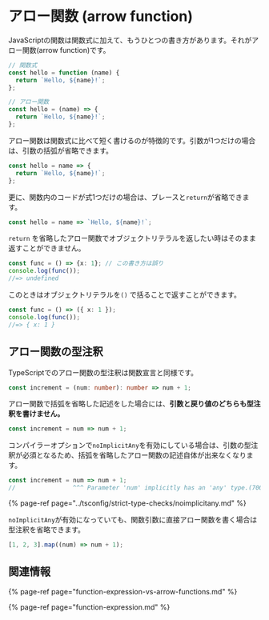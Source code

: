 # アロー関数 \(arrow function\)

JavaScriptの関数は関数式に加えて、もうひとつの書き方があります。それがアロー関数\(arrow function\)です。

```javascript
// 関数式
const hello = function (name) {
  return `Hello, ${name}!`;
};

// アロー関数
const hello = (name) => {
  return `Hello, ${name}!`;
};
```

アロー関数は関数式に比べて短く書けるのが特徴的です。引数が1つだけの場合は、引数の括弧が省略できます。

```javascript
const hello = name => {
  return `Hello, ${name}!`;
};
```

更に、関数内のコードが式1つだけの場合は、ブレースと`return`が省略できます。

```javascript
const hello = name => `Hello, ${name}!`;
```

`return` を省略したアロー関数でオブジェクトリテラルを返したい時はそのまま返すことができません。

```typescript
const func = () => {x: 1}; // この書き方は誤り
console.log(func());
//=> undefined
```

このときはオブジェクトリテラルを`()` で括ることで返すことができます。

```typescript
const func = () => ({ x: 1 });
console.log(func());
//=> { x: 1 }
```

## アロー関数の型注釈

TypeScriptでのアロー関数の型注釈は関数宣言と同様です。

```typescript
const increment = (num: number): number => num + 1;
```

アロー関数で括弧を省略した記述をした場合には、**引数と戻り値のどちらも型注釈を書けません。**

```typescript
const increment = num => num + 1;
```

コンパイラーオプションで`noImplicitAny`を有効にしている場合は、引数の型注釈が必須となるため、括弧を省略したアロー関数の記述自体が出来なくなります。

```typescript
const increment = num => num + 1;
//                ^^^ Parameter 'num' implicitly has an 'any' type.(7006)
```

{% page-ref page="../tsconfig/strict-type-checks/noimplicitany.md" %}

`noImplicitAny`が有効になっていても、関数引数に直接アロー関数を書く場合は型注釈を省略できます。

```typescript
[1, 2, 3].map((num) => num + 1);
```

## 関連情報

{% page-ref page="function-expression-vs-arrow-functions.md" %}

{% page-ref page="function-expression.md" %}

